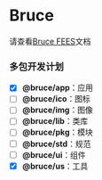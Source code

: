 # Bruce

请查看[Bruce FEES](https://doc.yangzw.vip/bruce)文档

### 多包开发计划

- [x] **@bruce/app**：应用
- [ ] **@bruce/ico**：图标
- [ ] **@bruce/img**：图像
- [ ] **@bruce/lib**：类库
- [ ] **@bruce/pkg**：模块
- [ ] **@bruce/std**：规范
- [ ] **@bruce/ui**：组件
- [x] **@bruce/us**：工具